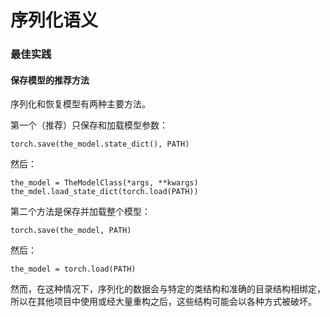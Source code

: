

# 序列化语义

### 最佳实践

#### 保存模型的推荐方法

序列化和恢复模型有两种主要方法。

第一个（推荐）只保存和加载模型参数：

```
torch.save(the_model.state_dict(), PATH)
```

然后：

```
the_model = TheModelClass(*args, **kwargs)
the_mdel.load_state_dict(torch.load(PATH))
```

第二个方法是保存并加载整个模型：

```
torch.save(the_model, PATH)
```

然后：

```
the_model = torch.load(PATH)
```

然而，在这种情况下，序列化的数据会与特定的类结构和准确的目录结构相绑定，所以在其他项目中使用或经大量重构之后，这些结构可能会以各种方式被破坏。

